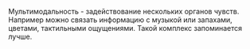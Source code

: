 Мультимодальность - задействование нескольких органов чувств.
	Например можно связать информацию с музыкой или запахами, цветами, тактильными ощущениями. Такой комплекс запоминается лучше.